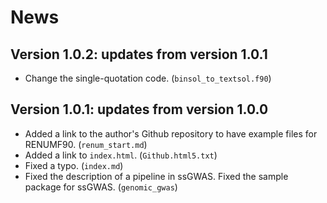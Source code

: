 News
====

Version 1.0.2: updates from version 1.0.1
-----------------------------------------

- Change the single-quotation code. (`binsol_to_textsol.f90`)

Version 1.0.1: updates from version 1.0.0
-----------------------------------------

- Added a link to the author's Github repository to have example files for RENUMF90. (`renum_start.md`)
- Added a link to `index.html`. (`Github.html5.txt`)
- Fixed a typo. (`index.md`)
- Fixed the description of a pipeline in ssGWAS. Fixed the sample package for ssGWAS. (`genomic_gwas`)

